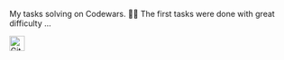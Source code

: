 My tasks solving on Codewars. 👨‍🎓
The first tasks were done with great difficulty ...

<img alt="GitHub commit activity" src="https://img.shields.io/github/commit-activity/y/tamga05/My_Codewars?style=flat-square" height="27">
